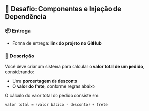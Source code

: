 ## 🚀 Desafio: Componentes e Injeção de Dependência

### 📦 Entrega
- Forma de entrega: **link do projeto no GitHub**

### 📝 Descrição

Você deve criar um sistema para calcular o **valor total de um pedido**, considerando:

- Uma **porcentagem de desconto**
- O **valor do frete**, conforme regras abaixo

O cálculo do valor total do pedido consiste em:

```text
valor total = (valor básico - desconto) + frete
